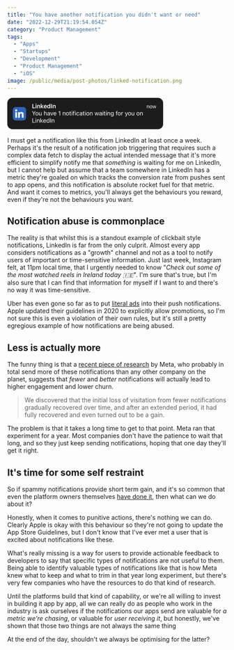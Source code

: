 ```yaml
---
title: "You have another notification you didn't want or need"
date: "2022-12-29T21:19:54.054Z"
category: "Product Management"
tags:
  - "Apps"
  - "Startups"
  - "Development"
  - "Product Management"
  - "iOS"
image: /public/media/post-photos/linked-notification.png
---
```


![Linked notification](/public/media/post-photos/linked-notification.png)

I must get a notification like this from LinkedIn at least once a week. Perhaps it's the result of a notification job triggering that requires such a complex data fetch to display the actual intended message that it's more efficient to simplify notify me that _something_ is waiting for me on LinkedIn, but I cannot help but assume that a team somewhere in LinkedIn has a metric they're goaled on which tracks the conversion rate from pushes sent to app opens, and this notification is absolute rocket fuel for that metric. And want it comes to metrics, you'll always get the behaviours you reward, even if they're not the behaviours you want.

## Notification abuse is commonplace

The reality is that whilst this is a standout example of clickbait style notifications, LinkedIn is far from the only culprit. Almost every app considers notifications as a "growth" channel and not as a tool to notify users of important or time-sensitive information. Just last week, Instagram felt, at 11pm local time, that I urgently needed to know "*Check out some of the most watched reels in Ireland today 🇮🇪*". I'm sure that's true, but I'm also sure that I can find that information for myself if I want to and there's no way it was time-sensitive.

Uber has even gone so far as to put [literal ads](https://gizmodo.com/uber-iphone-notification-ads-peloton-1849722398) into their push notifications. Apple updated their guidelines in 2020 to explicitly allow promotions, so I'm not sure this is even a violation of their own rules, but it's still a pretty egregious example of how notifications are being abused.

## Less is actually more

The funny thing is that a [recent piece of research](https://medium.com/@AnalyticsAtMeta/notifications-why-less-is-more-how-facebook-has-been-increasing-both-user-satisfaction-and-app-9463f7325e7d) by Meta, who probably in total send more of these notifications than any other company on the planet, suggests that _fewer_ and _better_ notifications will actually lead to higher engagement and lower churn.

> We discovered that the initial loss of visitation from fewer notifications gradually recovered over time, and after an extended period, it had fully recovered and even turned out to be a gain.

The problem is that it takes a long time to get to that point. Meta ran that experiment for a year. Most companies don't have the patience to wait that long, and so they just keep sending notifications, hoping that one day they'll get it right.

## It's time for some self restraint

So if spammy notifications provide short term gain, and it's so common that even the platform owners themselves [have done it](https://appleinsider.com/articles/21/07/15/apple-sends-unsolicited-push-notification-advertising-emmy-nominations), then what can we do about it?

Honestly, when it comes to punitive actions, there's nothing we can do. Clearly Apple is okay with this behaviour so they're not going to update the App Store Guidelines, but I don't know that I've ever met a user that is excited about notifications like these. 

What's really missing is a way for users to provide actionable feedback to developers to say that specific types of notifications are not useful to them. Being able to identify valuable types of notifications like that is how Meta knew what to keep and what to trim in that year long experiment, but there's very few companies who have the resources to do that kind of research.

Until the platforms build that kind of capability, or we're all willing to invest in building it app by app, all we can really do as people who work in the industry is ask ourselves if the notifications our apps send are valuable for _a metric we're chasing_, or valuable for _user receiving it_, but honestly, we've shown that those two things are not always the same thing

At the end of the day, shouldn't we always be optimising for the latter?